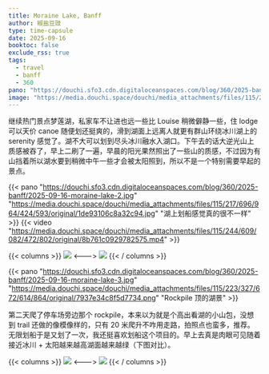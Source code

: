 ```yaml
---
title: Moraine Lake, Banff
author: 椒盐豆豉
type: time-capsule
date: 2025-09-16
booktoc: false
exclude_rss: true
tags:
  - travel
  - banff
  - 360
pano: "https://douchi.sfo3.cdn.digitaloceanspaces.com/blog/360/2025-banff/2025-09-16-moraine-lake-2.jpg"
image: "https://media.douchi.space/douchi/media_attachments/files/115/223/328/424/415/397/original/e3dacb332a1e0363.png"
---
```


继续热门景点梦莲湖，私家车不让进也远一些比 Louise 稍微僻静一些，住 lodge 可以天价 canoe 随便划还挺爽的，滑到湖面上远离人就更有群山环绕冰川湖上的 serenity 感觉了。湖不大可以划到尽头冰川融水入湖口。下午去的话大逆光山上质感被吞了，早上二刷了一遍，早晨的阳光果然照出了一些山的质感，不过因为有山挡着所以湖水要到稍微中午一些才会被太阳照到，所以不是一个特别需要早起的景点。

<!--more-->

{{< pano "https://douchi.sfo3.cdn.digitaloceanspaces.com/blog/360/2025-banff/2025-09-16-moraine-lake-2.jpg" "https://media.douchi.space/douchi/media_attachments/files/115/217/696/964/424/593/original/1de93106c8a32c94.jpg" "湖上划船感觉真的很不一样" >}}
{{< video "https://media.douchi.space/douchi/media_attachments/files/115/244/609/082/472/802/original/8b761c0929782575.mp4" >}}

{{< columns >}}
![](https://media.douchi.space/douchi/media_attachments/files/115/223/328/424/415/397/original/e3dacb332a1e0363.png)
<--->
![](https://media.douchi.space/douchi/media_attachments/files/115/217/696/975/056/067/original/0e4511689370378a.jpg)
{{< / columns >}}

{{< pano "https://douchi.sfo3.cdn.digitaloceanspaces.com/blog/360/2025-banff/2025-09-16-moraine-lake-3.jpg" "https://media.douchi.space/douchi/media_attachments/files/115/223/327/672/614/864/original/7937e34c8f5d7734.png" "Rockpile 顶的湖景" >}}

第二天爬了停车场旁边那个 rockpile，本来以为就是个高出看湖的小山包，没想到 trail 还做的像模像样的，只有 20 米爬升不咋用走路，拍照点也蛮多，推荐。无限划船于是又划了一次，我还挺喜欢划船这个项目的。早上去真是肉眼可见随着接近冰川 + 太阳越来越高湖面越来越绿（下图对比）。

{{< columns >}}
![](https://media.douchi.space/douchi/media_attachments/files/115/223/368/492/697/903/original/7d303985833129e7.png)
<--->
![](https://media.douchi.space/douchi/media_attachments/files/115/223/368/951/824/423/original/0110fdac3e8c99e2.png)
{{< / columns >}}


